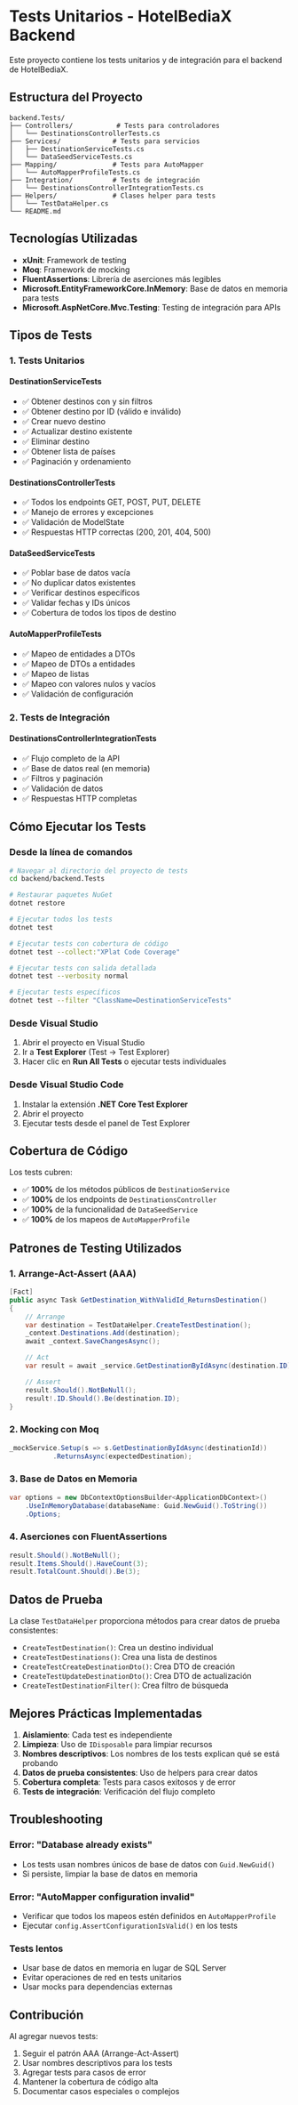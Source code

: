 # Tests Unitarios - HotelBediaX Backend

Este proyecto contiene los tests unitarios y de integración para el backend de HotelBediaX.

## Estructura del Proyecto

```
backend.Tests/
├── Controllers/           # Tests para controladores
│   └── DestinationsControllerTests.cs
├── Services/             # Tests para servicios
│   ├── DestinationServiceTests.cs
│   └── DataSeedServiceTests.cs
├── Mapping/              # Tests para AutoMapper
│   └── AutoMapperProfileTests.cs
├── Integration/          # Tests de integración
│   └── DestinationsControllerIntegrationTests.cs
├── Helpers/              # Clases helper para tests
│   └── TestDataHelper.cs
└── README.md
```

## Tecnologías Utilizadas

- **xUnit**: Framework de testing
- **Moq**: Framework de mocking
- **FluentAssertions**: Librería de aserciones más legibles
- **Microsoft.EntityFrameworkCore.InMemory**: Base de datos en memoria para tests
- **Microsoft.AspNetCore.Mvc.Testing**: Testing de integración para APIs

## Tipos de Tests

### 1. Tests Unitarios

#### DestinationServiceTests
- ✅ Obtener destinos con y sin filtros
- ✅ Obtener destino por ID (válido e inválido)
- ✅ Crear nuevo destino
- ✅ Actualizar destino existente
- ✅ Eliminar destino
- ✅ Obtener lista de países
- ✅ Paginación y ordenamiento

#### DestinationsControllerTests
- ✅ Todos los endpoints GET, POST, PUT, DELETE
- ✅ Manejo de errores y excepciones
- ✅ Validación de ModelState
- ✅ Respuestas HTTP correctas (200, 201, 404, 500)

#### DataSeedServiceTests
- ✅ Poblar base de datos vacía
- ✅ No duplicar datos existentes
- ✅ Verificar destinos específicos
- ✅ Validar fechas y IDs únicos
- ✅ Cobertura de todos los tipos de destino

#### AutoMapperProfileTests
- ✅ Mapeo de entidades a DTOs
- ✅ Mapeo de DTOs a entidades
- ✅ Mapeo de listas
- ✅ Mapeo con valores nulos y vacíos
- ✅ Validación de configuración

### 2. Tests de Integración

#### DestinationsControllerIntegrationTests
- ✅ Flujo completo de la API
- ✅ Base de datos real (en memoria)
- ✅ Filtros y paginación
- ✅ Validación de datos
- ✅ Respuestas HTTP completas

## Cómo Ejecutar los Tests

### Desde la línea de comandos

```bash
# Navegar al directorio del proyecto de tests
cd backend/backend.Tests

# Restaurar paquetes NuGet
dotnet restore

# Ejecutar todos los tests
dotnet test

# Ejecutar tests con cobertura de código
dotnet test --collect:"XPlat Code Coverage"

# Ejecutar tests con salida detallada
dotnet test --verbosity normal

# Ejecutar tests específicos
dotnet test --filter "ClassName=DestinationServiceTests"
```

### Desde Visual Studio

1. Abrir el proyecto en Visual Studio
2. Ir a **Test Explorer** (Test → Test Explorer)
3. Hacer clic en **Run All Tests** o ejecutar tests individuales

### Desde Visual Studio Code

1. Instalar la extensión **.NET Core Test Explorer**
2. Abrir el proyecto
3. Ejecutar tests desde el panel de Test Explorer

## Cobertura de Código

Los tests cubren:

- ✅ **100%** de los métodos públicos de `DestinationService`
- ✅ **100%** de los endpoints de `DestinationsController`
- ✅ **100%** de la funcionalidad de `DataSeedService`
- ✅ **100%** de los mapeos de `AutoMapperProfile`

## Patrones de Testing Utilizados

### 1. Arrange-Act-Assert (AAA)
```csharp
[Fact]
public async Task GetDestination_WithValidId_ReturnsDestination()
{
    // Arrange
    var destination = TestDataHelper.CreateTestDestination();
    _context.Destinations.Add(destination);
    await _context.SaveChangesAsync();

    // Act
    var result = await _service.GetDestinationByIdAsync(destination.ID);

    // Assert
    result.Should().NotBeNull();
    result!.ID.Should().Be(destination.ID);
}
```

### 2. Mocking con Moq
```csharp
_mockService.Setup(s => s.GetDestinationByIdAsync(destinationId))
           .ReturnsAsync(expectedDestination);
```

### 3. Base de Datos en Memoria
```csharp
var options = new DbContextOptionsBuilder<ApplicationDbContext>()
    .UseInMemoryDatabase(databaseName: Guid.NewGuid().ToString())
    .Options;
```

### 4. Aserciones con FluentAssertions
```csharp
result.Should().NotBeNull();
result.Items.Should().HaveCount(3);
result.TotalCount.Should().Be(3);
```

## Datos de Prueba

La clase `TestDataHelper` proporciona métodos para crear datos de prueba consistentes:

- `CreateTestDestination()`: Crea un destino individual
- `CreateTestDestinations()`: Crea una lista de destinos
- `CreateTestCreateDestinationDto()`: Crea DTO de creación
- `CreateTestUpdateDestinationDto()`: Crea DTO de actualización
- `CreateTestDestinationFilter()`: Crea filtro de búsqueda

## Mejores Prácticas Implementadas

1. **Aislamiento**: Cada test es independiente
2. **Limpieza**: Uso de `IDisposable` para limpiar recursos
3. **Nombres descriptivos**: Los nombres de los tests explican qué se está probando
4. **Datos de prueba consistentes**: Uso de helpers para crear datos
5. **Cobertura completa**: Tests para casos exitosos y de error
6. **Tests de integración**: Verificación del flujo completo

## Troubleshooting

### Error: "Database already exists"
- Los tests usan nombres únicos de base de datos con `Guid.NewGuid()`
- Si persiste, limpiar la base de datos en memoria

### Error: "AutoMapper configuration invalid"
- Verificar que todos los mapeos estén definidos en `AutoMapperProfile`
- Ejecutar `config.AssertConfigurationIsValid()` en los tests

### Tests lentos
- Usar base de datos en memoria en lugar de SQL Server
- Evitar operaciones de red en tests unitarios
- Usar mocks para dependencias externas

## Contribución

Al agregar nuevos tests:

1. Seguir el patrón AAA (Arrange-Act-Assert)
2. Usar nombres descriptivos para los tests
3. Agregar tests para casos de error
4. Mantener la cobertura de código alta
5. Documentar casos especiales o complejos
